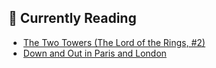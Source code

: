 ## 📖 Currently Reading
* [The Two Towers (The Lord of the Rings, #2)](https://www.goodreads.com/review/show/2772926733)
* [Down and Out in Paris and London](https://www.goodreads.com/review/show/3369415445)
